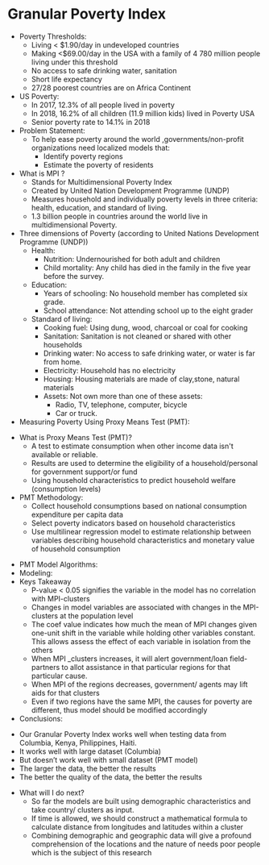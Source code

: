 # Granular Poverty Index
* Poverty Thresholds:
  - Living < $1.90/day in undeveloped countries
  - Making <$69.00/day in the USA with a family of 4
780 million people living under this threshold
  - No access to safe drinking water, sanitation
  - Short life expectancy
  - 27/28 poorest countries are on Africa Continent
* US Poverty:
  - In 2017, 12.3% of all people lived in poverty
  - In 2018, 16.2% of all children (11.9 million kids) lived in Poverty USA
  - Senior poverty rate to 14.1%  in 2018
* Problem Statement:
  - To help ease poverty around the world ,governments/non-profit organizations need localized models that:
      + Identify poverty regions
      + Estimate the poverty of residents
* What is MPI ? 
  - Stands for Multidimensional Poverty Index
  - Created by United Nation Development Programme (UNDP)
  - Measures household and individually poverty levels in three criteria: health, education, and standard of living.
  - 1.3 billion people in countries around the world live in multidimensional Poverty.
* Three dimensions of Poverty (according to United Nations Development Programme (UNDP))
  - Health: 
      + Nutrition: Undernourished for both adult and children
      + Child mortality: Any child has died in the family in the five year before the survey.
  - Education: 
      + Years of schooling: No household member has completed six grade.
      + School attendance: Not attending school up to the eight grader
  - Standard of living:
      + Cooking fuel: Using dung, wood, charcoal or coal for cooking
      + Sanitation:  Sanitation  is not cleaned or shared with other households
      + Drinking water:  No access to safe drinking water, or water is far from home.
      + Electricity: Household has no electricity
      + Housing: Housing materials are made of clay,stone, natural materials
      + Assets: Not own more than one of these assets:
        - Radio, TV, telephone, computer, bicycle
        - Car or truck.
* Measuring Poverty Using Proxy Means Test (PMT):
 - What is Proxy Means Test (PMT)?
    - A test to estimate consumption when other income data isn't available or reliable. 
    - Results are used to determine the eligibility of a household/personal for government support/or fund
    - Using household characteristics to predict household welfare (consumption levels)
- PMT Methodology:
    - Collect household consumptions based on national consumption expenditure per capita data
    - Select poverty indicators based on household characteristics
    - Use multilinear regression model to estimate relationship between variables describing household characteristics and monetary value of household consumption
* PMT Model Algorithms:
* Modeling:
* Keys Takeaway
    - P-value < 0.05 signifies the variable in the model has no correlation with MPI-clusters
    - Changes in model variables are associated with changes in the MPI-clusters at the population level
    - The coef value indicates how much the mean of MPI changes given one-unit shift in the variable while holding other variables constant. This allows assess the effect of each variable in isolation from the others
    - When MPI _clusters increases, it will alert government/loan field-partners to allot assistance in that particular regions for that particular cause.
    - When MPI of the regions decreases,  government/ agents may lift aids for that clusters
    - Even if two regions have the same MPI, the causes for poverty are different, thus model should be modified accordingly
* Conclusions:
 - Our Granular Poverty Index works well when testing data from Columbia, Kenya, Philippines, Haiti.
 - It works well with large dataset (Columbia)
 - But doesn’t work well with small dataset (PMT model)
 - The larger the data, the better the results
 - The better the quality of the data, the better the results
* What will I do next?
    - So far the models are built using demographic characteristics and take country/ clusters as input.
    - If time is allowed, we should construct a mathematical formula to calculate distance from longitudes and latitudes within a cluster
    - Combining  demographic and geographic data will give a profound comprehension  of the locations and the nature of needs poor people which is the subject of this research



  






